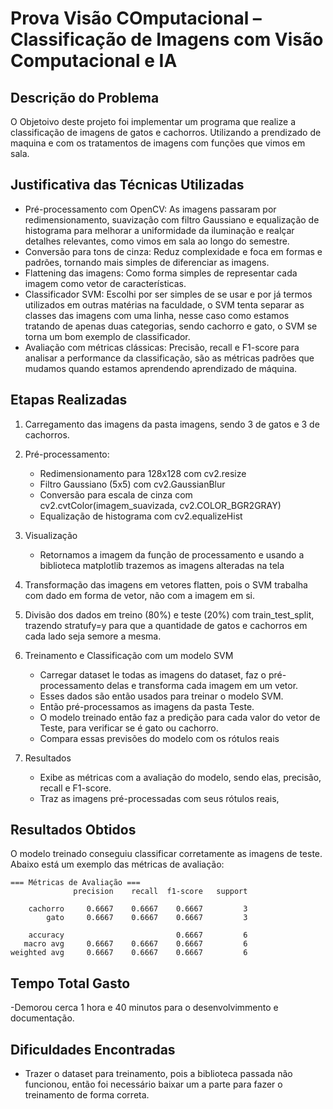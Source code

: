 
# Prova Visão COmputacional – Classificação de Imagens com Visão Computacional e IA

## Descrição do Problema

O Objetoivo deste projeto foi implementar um programa que realize a classificação de imagens de gatos e cachorros. Utilizando a prendizado de maquina e com os tratamentos de imagens com funções que vimos em sala.


## Justificativa das Técnicas Utilizadas

- Pré-processamento com OpenCV: As imagens passaram por redimensionamento, suavização com filtro Gaussiano e equalização de histograma para melhorar a uniformidade da iluminação e realçar detalhes relevantes, como vimos em sala ao longo do semestre.
- Conversão para tons de cinza: Reduz complexidade e foca em formas e padrões, tornando mais simples de diferenciar as imagens.
- Flattening das imagens: Como forma simples de representar cada imagem como vetor de características.
- Classificador SVM: Escolhi por ser simples de se usar e por já termos utilizados em outras matérias na faculdade, o SVM tenta separar as classes das imagens com uma linha, nesse caso como estamos tratando de apenas duas categorias, sendo cachorro e gato, o SVM se torna um bom exemplo de classificador.
- Avaliação com métricas clássicas: Precisão, recall e F1-score para analisar a performance da classificação, são as métricas padrões que mudamos quando estamos aprendendo aprendizado de máquina.

## Etapas Realizadas

1. Carregamento das imagens da pasta imagens,  sendo 3 de gatos e 3 de cachorros.

2. Pré-processamento:
   - Redimensionamento para 128x128 com cv2.resize
   - Filtro Gaussiano (5x5) com cv2.GaussianBlur
   - Conversão para escala de cinza com cv2.cvtColor(imagem_suavizada, cv2.COLOR_BGR2GRAY)
   - Equalização de histograma com cv2.equalizeHist

3. Visualização
   - Retornamos a imagem da função de processamento e usando a biblioteca matplotlib trazemos as imagens alteradas na tela

4. Transformação das imagens em vetores flatten, pois o SVM trabalha com dado em forma de vetor, não com a imagem em si.

5. Divisão dos dados em treino (80%) e teste (20%) com train_test_split, trazendo stratufy=y para que a quantidade de gatos e cachorros
   em cada lado seja semore a mesma.

6. Treinamento e Classificação com um modelo SVM
   - Carregar dataset le todas as imagens do dataset, faz o pré-processamento delas e transforma cada imagem em um vetor.
   - Esses dados são então usados para treinar o modelo SVM.
   - Então pré-processamos as imagens da pasta Teste.
   - O modelo treinado então faz a predição para cada valor do vetor de Teste, para verificar se é gato ou cachorro.
   - Compara essas previsões do modelo com os rótulos reais

7. Resultados
   - Exibe as métricas com a avaliação do modelo, sendo elas, precisão, recall e F1-score.
   - Traz as imagens pré-processadas com seus rótulos reais, 

## Resultados Obtidos

O modelo treinado conseguiu classificar corretamente as imagens de teste. Abaixo está um exemplo das métricas de avaliação:

```
=== Métricas de Avaliação ===
              precision    recall  f1-score   support

    cachorro     0.6667    0.6667    0.6667         3
        gato     0.6667    0.6667    0.6667         3

    accuracy                         0.6667         6
   macro avg     0.6667    0.6667    0.6667         6
weighted avg     0.6667    0.6667    0.6667         6
```

## Tempo Total Gasto
   
   -Demorou cerca 1 hora e 40 minutos para o desenvolvimmento e documentação. 

## Dificuldades Encontradas

   - Trazer o dataset para treinamento, pois a biblioteca passada não funcionou, então foi necessário baixar um a parte para fazer o
     treinamento de forma correta.   